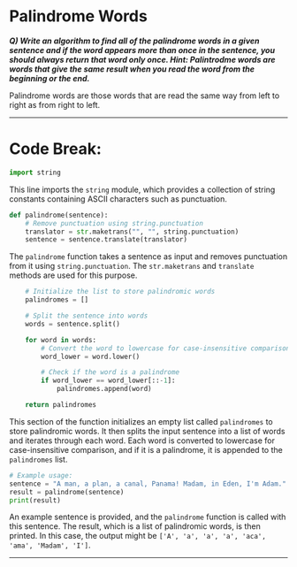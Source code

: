 # Palindrome Words

***Q) Write an algorithm to find all of the palindrome words in a given sentence and if the word appears more than once in the sentence, you should always return that word only once. Hint: Palintrodme words are words that give the same result when you read the word from the beginning or the end.***

Palindrome words are those words that are read the same way from left to right as from right to left.


-----

# Code Break:

```python
import string
```

This line imports the `string` module, which provides a collection of string constants containing ASCII characters such as punctuation.

```python
def palindrome(sentence):
    # Remove punctuation using string.punctuation
    translator = str.maketrans("", "", string.punctuation)
    sentence = sentence.translate(translator)
```

The `palindrome` function takes a sentence as input and removes punctuation from it using `string.punctuation`. The `str.maketrans` and `translate` methods are used for this purpose.

```python
    # Initialize the list to store palindromic words
    palindromes = []

    # Split the sentence into words
    words = sentence.split()

    for word in words:
        # Convert the word to lowercase for case-insensitive comparison
        word_lower = word.lower()

        # Check if the word is a palindrome
        if word_lower == word_lower[::-1]:
            palindromes.append(word)

    return palindromes
```

This section of the function initializes an empty list called `palindromes` to store palindromic words. It then splits the input sentence into a list of words and iterates through each word. Each word is converted to lowercase for case-insensitive comparison, and if it is a palindrome, it is appended to the `palindromes` list.

```python
# Example usage:
sentence = "A man, a plan, a canal, Panama! Madam, in Eden, I'm Adam."
result = palindrome(sentence)
print(result)
```

An example sentence is provided, and the `palindrome` function is called with this sentence. The result, which is a list of palindromic words, is then printed. In this case, the output might be `['A', 'a', 'a', 'a', 'aca', 'ama', 'Madam', 'I']`.

-----